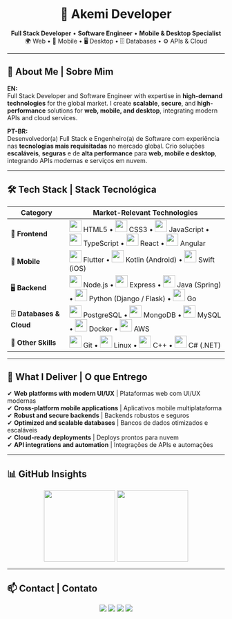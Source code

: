 <h1 align="center">🚀 Akemi Developer</h1>
<p align="center">
  <b>Full Stack Developer</b> • <b>Software Engineer</b> • <b>Mobile & Desktop Specialist</b>  
  🌍 Web • 📱 Mobile • 🖥 Desktop • 🗄 Databases • ⚙ APIs & Cloud
</p>

---

## 📄 About Me | Sobre Mim

**EN:**  
Full Stack Developer and Software Engineer with expertise in **high-demand technologies** for the global market. I create **scalable**, **secure**, and **high-performance** solutions for **web, mobile, and desktop**, integrating modern APIs and cloud services.

**PT-BR:**  
Desenvolvedor(a) Full Stack e Engenheiro(a) de Software com experiência nas **tecnologias mais requisitadas** no mercado global. Crio soluções **escaláveis**, **seguras** e de **alta performance** para **web, mobile e desktop**, integrando APIs modernas e serviços em nuvem.

---

## 🛠 Tech Stack | Stack Tecnológica

| **Category** | **Market-Relevant Technologies** |
|--------------|----------------------------------|
| 🎨 **Frontend** | <img src="https://cdn.jsdelivr.net/gh/devicons/devicon/icons/html5/html5-original.svg" width="28"/> HTML5 • <img src="https://cdn.jsdelivr.net/gh/devicons/devicon/icons/css3/css3-original.svg" width="28"/> CSS3 • <img src="https://cdn.jsdelivr.net/gh/devicons/devicon/icons/javascript/javascript-original.svg" width="28"/> JavaScript • <img src="https://cdn.jsdelivr.net/gh/devicons/devicon/icons/typescript/typescript-original.svg" width="28"/> TypeScript • <img src="https://cdn.jsdelivr.net/gh/devicons/devicon/icons/react/react-original.svg" width="28"/> React • <img src="https://cdn.jsdelivr.net/gh/devicons/devicon/icons/angularjs/angularjs-original.svg" width="28"/> Angular |
| 📱 **Mobile** | <img src="https://cdn.jsdelivr.net/gh/devicons/devicon/icons/flutter/flutter-original.svg" width="28"/> Flutter • <img src="https://cdn.jsdelivr.net/gh/devicons/devicon/icons/kotlin/kotlin-original.svg" width="28"/> Kotlin (Android) • <img src="https://cdn.jsdelivr.net/gh/devicons/devicon/icons/swift/swift-original.svg" width="28"/> Swift (iOS) |
| 🖥 **Backend** | <img src="https://cdn.jsdelivr.net/gh/devicons/devicon/icons/nodejs/nodejs-original.svg" width="28"/> Node.js • <img src="https://cdn.jsdelivr.net/gh/devicons/devicon/icons/express/express-original.svg" width="28"/> Express • <img src="https://cdn.jsdelivr.net/gh/devicons/devicon/icons/java/java-original.svg" width="28"/> Java (Spring) • <img src="https://cdn.jsdelivr.net/gh/devicons/devicon/icons/python/python-original.svg" width="28"/> Python (Django / Flask) • <img src="https://cdn.jsdelivr.net/gh/devicons/devicon/icons/go/go-original.svg" width="28"/> Go |
| 🗄 **Databases & Cloud** | <img src="https://cdn.jsdelivr.net/gh/devicons/devicon/icons/postgresql/postgresql-original.svg" width="28"/> PostgreSQL • <img src="https://cdn.jsdelivr.net/gh/devicons/devicon/icons/mongodb/mongodb-original.svg" width="28"/> MongoDB • <img src="https://cdn.jsdelivr.net/gh/devicons/devicon/icons/mysql/mysql-original.svg" width="28"/> MySQL • <img src="https://cdn.jsdelivr.net/gh/devicons/devicon/icons/docker/docker-original.svg" width="28"/> Docker • <img src="https://cdn.jsdelivr.net/gh/devicons/devicon/icons/amazonwebservices/amazonwebservices-original.svg" width="28"/> AWS |
| 🔧 **Other Skills** | <img src="https://cdn.jsdelivr.net/gh/devicons/devicon/icons/git/git-original.svg" width="28"/> Git • <img src="https://cdn.jsdelivr.net/gh/devicons/devicon/icons/linux/linux-original.svg" width="28"/> Linux • <img src="https://cdn.jsdelivr.net/gh/devicons/devicon/icons/cplusplus/cplusplus-original.svg" width="28"/> C++ • <img src="https://cdn.jsdelivr.net/gh/devicons/devicon/icons/csharp/csharp-original.svg" width="28"/> C# (.NET) |

---

## 🚀 What I Deliver | O que Entrego

✔ **Web platforms with modern UI/UX** | Plataformas web com UI/UX modernas  
✔ **Cross-platform mobile applications** | Aplicativos mobile multiplataforma  
✔ **Robust and secure backends** | Backends robustos e seguros  
✔ **Optimized and scalable databases** | Bancos de dados otimizados e escaláveis  
✔ **Cloud-ready deployments** | Deploys prontos para nuvem  
✔ **API integrations and automation** | Integrações de APIs e automações

---

## 📊 GitHub Insights

<p align="center">
  <img src="https://github-readme-stats.vercel.app/api?username=Akemiideveloper&show_icons=true&theme=tokyonight" height="165"/>
  <img src="https://github-readme-stats.vercel.app/api/top-langs/?username=Akemiideveloper&layout=compact&theme=tokyonight" height="165"/>
</p>

---

## 📫 Contact | Contato

<p align="center">
  <a href="mailto:youremail@email.com"><img src="https://img.shields.io/badge/Email-D14836?style=for-the-badge&logo=gmail&logoColor=white"/></a>
  <a href="https://linkedin.com/in/yourlinkedin"><img src="https://img.shields.io/badge/LinkedIn-0A66C2?style=for-the-badge&logo=linkedin&logoColor=white"/></a>
  <a href="https://your-portfolio.com"><img src="https://img.shields.io/badge/Portfolio-000?style=for-the-badge&logo=vercel&logoColor=white"/></a>
  <a href="https://github.com/Akemiideveloper"><img src="https://img.shields.io/badge/GitHub-333?style=for-the-badge&logo=github&logoColor=white"/></a>
</p>
